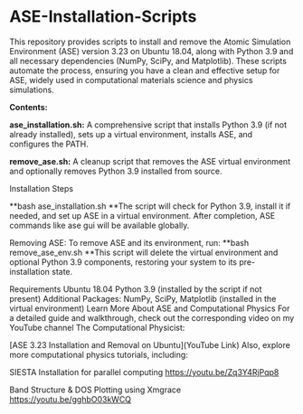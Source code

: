 # ASE-Installation-Scripts
This repository provides scripts to install and remove the Atomic Simulation Environment (ASE) version 3.23 on Ubuntu 18.04, along with Python 3.9 and all necessary dependencies (NumPy, SciPy, and Matplotlib). These scripts automate the process, ensuring you have a clean and effective setup for ASE, widely used in computational materials science and physics simulations.

**Contents:**

**ase_installation.sh:** A comprehensive script that installs Python 3.9 (if not already installed), sets up a virtual environment, installs ASE, and configures the PATH.

**remove_ase.sh:** A cleanup script that removes the ASE virtual environment and optionally removes Python 3.9 installed from source.

Installation Steps

**bash ase_installation.sh
**The script will check for Python 3.9, install it if needed, and set up ASE in a virtual environment.
After completion, ASE commands like ase gui will be available globally.

Removing ASE: To remove ASE and its environment, run:
**bash remove_ase_env.sh
**This script will delete the virtual environment and optional Python 3.9 components, restoring your system to its pre-installation state.

Requirements
Ubuntu 18.04
Python 3.9 (installed by the script if not present)
Additional Packages: NumPy, SciPy, Matplotlib (installed in the virtual environment)
Learn More About ASE and Computational Physics
For a detailed guide and walkthrough, check out the corresponding video on my YouTube channel The Computational Physicist:

[ASE 3.23 Installation and Removal on Ubuntu](YouTube Link)
Also, explore more computational physics tutorials, including:

SIESTA Installation for parallel computing
https://youtu.be/Zq3Y4RjPqp8

Band Structure & DOS Plotting using Xmgrace
https://youtu.be/gghbO03kWCQ

